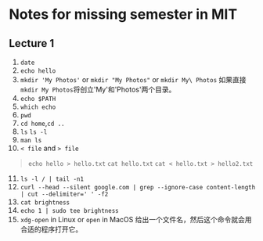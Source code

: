 # Notes for missing semester in MIT
## Lecture 1
1. `date`
2. `echo hello`
3. `mkdir 'My Photos'` or `mkdir "My Photos"` or `mkdir My\ Photos` 如果直接`mkdir My Photos`将创立'My'和'Photos'两个目录。
4. `echo $PATH`
5. `which echo`
6. `pwd`
7. `cd home`,`cd ..`
8. `ls` `ls -l`
9. `man ls`
10. `< file` and `> file` 
  > `echo hello > hello.txt`
  > `cat hello.txt`
  > `cat < hello.txt > hello2.txt`
11. `ls -l / | tail -n1`
12. `curl --head --silent google.com | grep --ignore-case content-length | cut --delimiter=' ' -f2`
13. `cat brightness`
14. `echo 1 | sudo tee brightness`
15. `xdg-open` in Linux or `open` in MacOS 给出一个文件名，然后这个命令就会用合适的程序打开它。
